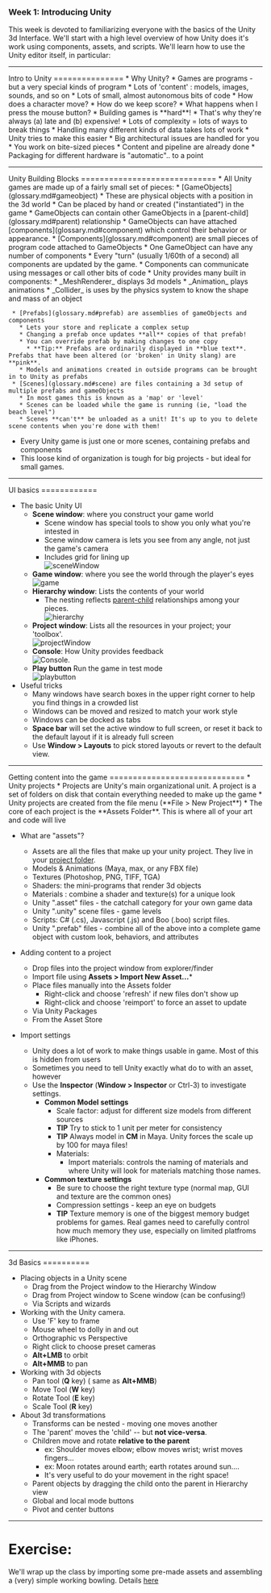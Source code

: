 ### Week 1: Introducing Unity ###

This week is devoted to familiarizing everyone with the basics of the Unity 3d Interface.  We'll start with a high level overview of how Unity does it's work using components, assets, and scripts.  We'll learn how to use the Unity editor itself, in particular:

<hr>
Intro to Unity
===============
* Why Unity?
   * Games are programs - but a very special kinds of program
       * Lots of 'content' : models, images, sounds, and so on
       * Lots of small, almost autonomous bits of code
          * How does a character move?
          * How do we keep score?
          * What happens when I press the mouse button?
   * Building games is **hard**! 
       * That's why they're always (a) late and (b) expensive!
       * Lots of complexity = lots of ways to break things
       * Handling many different kinds of data takes lots of work
   * Unity tries to make this easier
       * Big architectural issues are handled for you
       * You work on bite-sized pieces
       * Content and pipeline are already done
       * Packaging for different hardware is "automatic".. to a point

<hr>
Unity Building Blocks
=============================
   * All Unity games are made up of a fairly small set of pieces:
     * [GameObjects](glossary.md#gameobject)
       * These are physical objects with a position in the 3d world
       * Can be placed by hand or created ("instantiated") in the game
       * GameObjects can contain other GameObjects in a [parent-child](glossary.md#parent) relationship
       * GameObjects can have attached [components](glossary.md#component) which control their behavior or appearance.
     * [Components](glossary.md#component) are small pieces of program code attached to GameObjects
       * One GameObject can have any number of components
       * Every "turn" (usually 1/60th of a second) all components are updated by the game.
       * Components can communicate using messages or call other bits of code
       * Unity provides many built in components:
        * _MeshRenderer_ displays 3d models
        * _Animation_ plays animations
        * _Collider_ is uses by the physics system to know the shape and mass of an object
  
     * [Prefabs](glossary.md#prefab) are assemblies of gameObjects and components
       * Lets your store and replicate a complex setup
       * Changing a prefab once updates **all** copies of that prefab!
       * You can override prefab by making changes to one copy
         * **Tip:** Prefabs are ordinarily displayed in **blue text**. Prefabs that have been altered (or 'broken' in Unity slang) are **pink**.
       * Models and animations created in outside programs can be brought in to Unity as prefabs
     * [Scenes](glossary.md#scene) are files containing a 3d setup of multiple prefabs and gameObjects
       * In most games this is known as a 'map' or 'level'
       * Scenes can be loaded while the game is running (ie, "load the beach level") 
       * Scenes **can't** be unloaded as a unit! It's up to you to delete scene contents when you're done with them!

* Every Unity game is just one or more scenes, containing prefabs and components
* This loose kind of organization is tough for big projects - but ideal for small games.


<hr>
UI basics
============

* The basic Unity UI
   * **Scene window**: where you construct your game world 
      * Scene window has special tools to show you only what you're intested in
      * Scene window camera is lets you see from any angle, not just the game's camera
      * Includes grid for lining up <br>
![sceneWindow](http://uploads.gamedev.net/packtpub/0546OT_01_10.png)
   * **Game window**: where you see the world through the player's eyes 
<br>![game](http://docs.unity3d.com/Documentation/Images/manual/GameView40-3.jpg)
   * **Hierarchy window**: Lists the contents of your world
      * The nesting reflects [parent-child](glossary.md#parent) relationships among your pieces.
<br>![hierarchy](http://www.umingo.de/mydata/paper/mechs_and_tanks/images/ch3/map_hierarchy.png)
   * **Project window**: Lists all the resources in your project; your 'toolbox'.<br>
![projectWindow](http://docs.unity3d.com/Documentation/Images/manual/ImportingAssets-0.jpg)
   * **Console**: How Unity provides feedback 
<br>![Console](http://docs.unity3d.com/Documentation/Images/manual/Console-0.jpg).
   * **Play button** Run the game in test mode<br>
   ![playbutton](http://www.geoplanit.co.uk/wp-content/uploads/2012/03/unity_play_buttons.jpg)
* Useful tricks
    * Many windows have search boxes in the upper right corner to help you find things in a crowded list
    * Windows can be moved and resized to match your work style
    * Windows can be docked as tabs
    * **Space bar** will set the active window to full screen, or reset it back to the default layout if it is already full screen
   * Use **Window > Layouts** to pick stored layouts or revert to the default view.

<hr>
Getting content into the game
=============================
* Unity projects
   * Projects are Unity's main organizational unit. A project is a set of folders on disk that contain everything needed to make up the game
   * Unity projects are created from the file menu (**File > New Project**)
   * The core of each project is the **Assets Folder**.  This is where all of your art and code will live 

* What are "assets"?
   * Assets are all the files that make up your unity project. They live in your [project folder](glossary.md#projectfolder).
   * Models & Animations (Maya, max, or any FBX file)
   * Textures (Photoshop, PNG, TIFF, TGA)
   * Shaders: the mini-programs that render 3d objects
   * Materials : combine a shader and texture(s) for a unique look
   * Unity ".asset" files - the catchall category for your own game data
   * Unity ".unity" scene files - game levels
   * Scripts: C# (.cs), Javascript (.js) and Boo (.boo) script files.
   * Unity ".prefab" files - combine all of the above into a complete game object with custom look, behaviors, and attributes

* Adding content to a project
   * Drop files into the project window from explorer/finder
   * Import file using **Assets > Import New Asset...***
   * Place files manually into the Assets folder
      * Right-click and choose 'refresh' if new files don't show up
      * Right-click and choose 'reimport' to force an asset to update
   * Via Unity Packages
   * From the Asset Store

* Import settings
   * Unity does a lot of work to make things usable in game. Most of this is hidden from users
   * Sometimes you need to tell Unity exactly what do to with an asset, however
   * Use the **Inspector** (**Window > Inspector** or Ctrl-3) to investigate settings.
       * **Common Model settings**
           * Scale factor: adjust for different size models from different sources
           * **TIP** Try to stick to 1 unit per meter for consistency
           * **TIP** Always model in **CM** in Maya. Unity forces the scale up by 100 for maya files!
           * Materials:
               * Import materials: controls the naming of materials and where Unity will look for materials matching those names.
       * **Common texture settings**
           * Be sure to choose the right texture type (normal map, GUI and texture are  the common ones)
           * Compression settings - keep an eye on budgets
           * **TIP** Texture memory is one of the biggest memory budget problems for games. Real games need to carefully control how much memory they use, especially on limited platfroms like iPhones.

<hr>
3d Basics
==========

* Placing objects in a Unity scene
   * Drag from the Project window to the Hierarchy Window
   * Drag from Project window to Scene window (can be confusing!)
   * Via Scripts and wizards
* Working with the Unity camera.
   * Use 'F' key to frame
   * Mouse wheel to dolly in and out
   * Orthographic vs Perspective 
   * Right click to choose preset cameras
   * **Alt+LMB** to orbit
   * **Alt+MMB** to pan
* Working with 3d objects
   * Pan tool (**Q** key)  ( same as **Alt+MMB**)
   * Move Tool (**W** key)
   * Rotate Tool (**E** key)
   * Scale Tool (**R** key)
* About 3d transformations
   * Transforms can be nested - moving one moves another
   * The 'parent' moves the 'child' -- but **not vice-versa**.
   * Children move and rotate **relative to the parent**
      * ex: Shoulder moves elbow; elbow moves wrist; wrist moves fingers...
      * ex: Moon rotates around earth; earth rotates around sun....
      * It's very useful to do your movement in the right space!
   * Parent objects by dragging the child onto the parent in Hierarchy view
   * Global and local mode buttons 
   * Pivot and center buttons

<hr>

Exercise:
============
We'll wrap up the class by importing some pre-made assets and assembling a (very) simple working bowling. Details [here](excersize-1-bowling-game.md)
